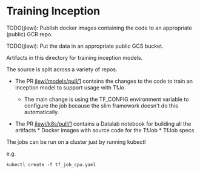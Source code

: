 # Training Inception

TODO(jlewi): Publish docker images containing the code to an appropriate (public) GCR repo.

TODO(jlewi): Put the data in an appropriate public GCS bucket.

Artifacts in this directory for training inception models.

The source is split across a variety of repos.
  
  * The PR [jlewi/models/pull/1](https://github.com/jlewi/models/pull/1) contains the changes to the code to train an inception model to support usage with TfJo
  	* The main change is using the TF_CONFIG environment variable to configure the job because the slim framework doesn't do this automatically.

  *  The PR [jlewi/k8s/pull/1](https://github.com/jlewi/k8s/pull/1) contains a Datalab notebook for building all the artifacts
 	* Docker images with source code for the TfJob
 	* TfJob specs


The jobs can be run on a cluster just by running kubectl

e.g.

```
kubectl create -f tf_job_cpu.yaml
```

